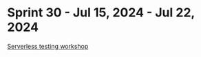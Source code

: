 <h1>Sprint 30 - Jul 15, 2024 - Jul 22, 2024</h1>

[Serverless testing workshop](https://catalog.us-east-1.prod.workshops.aws/workshops/0f9013f4-3960-426d-a445-dc3519b8e3d4/en-US)